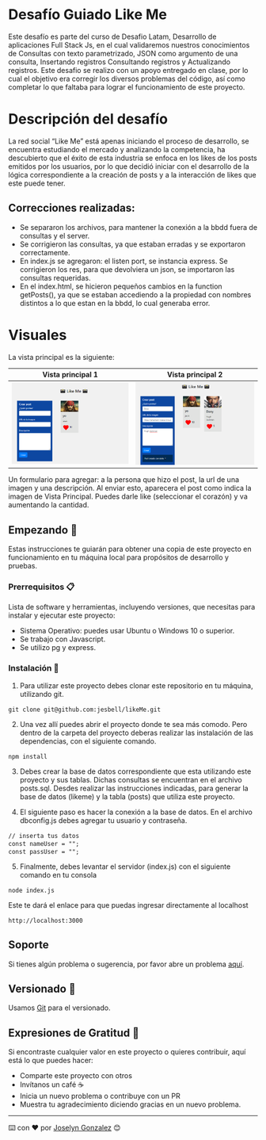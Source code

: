 # Desafío Guiado Like Me
Este desafío es parte del curso de Desafio Latam, Desarrollo de aplicaciones Full Stack Js, en el cual validaremos nuestros conocimientos de Consultas con texto parametrizado, JSON como argumento de una consulta, Insertando registros Consultando registros y Actualizando registros.
Este desafio se realizo con un apoyo entregado en clase, por lo cual el objetivo era corregir los diversos problemas del código, así como completar lo que faltaba para lograr el funcionamiento de este proyecto.

# Descripción del desafío
La red social “Like Me” está apenas iniciando el proceso de desarrollo, se encuentra estudiando el mercado y analizando la competencia, ha descubierto que el éxito de esta industria se enfoca en los likes de los posts emitidos por los usuarios, por lo que decidió iniciar con el desarrollo de la lógica correspondiente a la creación de posts y a la interacción de likes que este puede tener.

## Correcciones realizadas:
- Se separaron los archivos, para mantener la conexión a la bbdd fuera de consultas y el server.
- Se corrigieron las consultas, ya que estaban erradas y se exportaron correctamente.
- En index.js se agregaron: el listen port, se instancia express. Se corrigieron los res, para que devolviera un json, se importaron las consultas requeridas. 
- En el index.html, se hicieron pequeños cambios en la function getPosts(), ya que se estaban accediendo a la propiedad con nombres distintos a lo que estan en la bbdd, lo cual generaba error.  


# Visuales

La vista principal es la siguiente: 

| Vista principal 1 | Vista principal 2 |
| --- | --- |
| ![nueva1](/assets/vista1.png)| ![nueva2](/assets/vista2.png) |

Un formulario para agregar: a la persona que hizo el post, la url de una imagen y una descripción. Al enviar esto, aparecera el post como indica la imagen de Vista Principal. Puedes darle like (seleccionar el corazón) y va aumentando la cantidad. 

## Empezando 🚀

Estas instrucciones te guiarán para obtener una copia de este proyecto en funcionamiento en tu máquina local para propósitos de desarrollo y pruebas.

### Prerrequisitos 📋

Lista de software y herramientas, incluyendo versiones, que necesitas para instalar y ejecutar este proyecto:

- Sistema Operativo: puedes usar Ubuntu o Windows 10 o superior.
- Se trabajo con Javascript.
- Se utilizo pg y express.

### Instalación 🔧

1. Para utilizar este proyecto debes clonar este repositorio en tu máquina, utilizando git.

```
git clone git@github.com:jesbell/likeMe.git
```

2. Una vez allí puedes abrir el proyecto donde te sea más comodo. Pero dentro de la carpeta del proyecto deberas realizar las instalación de las dependencias, con el siguiente comando.

```
npm install
```

3. Debes crear la base de datos correspondiente que esta utilizando este proyecto y sus tablas. Dichas consultas se encuentran en el archivo posts.sql. Desdes realizar las instrucciones indicadas, para generar la base de datos (likeme) y la tabla (posts) que utiliza este proyecto.

4. El siguiente paso es hacer la conexión a la base de datos. En el archivo dbconfig.js debes agregar tu usuario y contraseña.
```
// inserta tus datos
const nameUser = "";
const passUser = "";
```
5. Finalmente, debes levantar el servidor (index.js) con el siguiente comando en tu consola
```
node index.js
```

Este te dará el enlace para que puedas ingresar directamente al localhost
```
http://localhost:3000
```


## Soporte

Si tienes algún problema o sugerencia, por favor abre un problema [aquí](https://github.com/jesbell/likeMe/issues).

## Versionado  📌

Usamos [Git](https://git-scm.com) para el versionado.

## Expresiones de Gratitud 🎁

Si encontraste cualquier valor en este proyecto o quieres contribuir, aquí está lo que puedes hacer:

- Comparte este proyecto con otros
- Invítanos un café ☕
- Inicia un nuevo problema o contribuye con un PR
- Muestra tu agradecimiento diciendo gracias en un nuevo problema.

---

⌨️ con ❤️ por [Joselyn Gonzalez](https://github.com/jesbell) 😊
